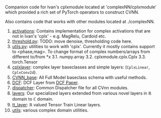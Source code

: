 Companion code for Ivan's cplxmodule located at 'complexNN/cplxmodule' which provided
a rich set of PyTorch operators to construct CVNN. 

Also contains code that works with other modules located at ./complexNN.

1. [activations](./activations.py): Contains implementation for complex activations
that are not in Ivan's 'cplx' - e.g. MagRelu, Cardoid etc.
2. [threshold.py](./threshold.py): TODO: move denoise, thresholding code here.
3. [utils.py](./utils.py): utilities to work with 'cplx'. Currently it mostly contains support to <phase,mag>. To change format of complex numbers/arrays from different to/from *x 
    3.1. numpy.array
    3.2. cplxmodule.cplx.Cplx
    3.3. torch.Tensor
4. [cplxlayer](./cplxlayer.py): complex layer baseclasses and simple layers: (`CplxLinear`, `CplxConv2d`).
5. [CVNN_base](./CVNN_base.py): All Full Model baseclass schema with useful methods.
6. [DCF](./DCF.pys): DCF Layer from [DCF Paper](https://arxiv.org/pdf/1802.04145.pdf).
7. [dispatcher](./dispatcher.py): Common Dispatcher file for all CVnn modules.
8. [layers](./layers.py): Our specialized layers extended from various novel layers in $\mathbb{R}$ domain to $\mathbb{C}$ domain.
9. [tt_layer](./tt_layer.py): $\mathbb{R}$ valued Tensor Train Linear layers.
10. [utils](./utils.py): various complex domain utilities.